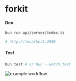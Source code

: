 # forkit

#### Dev
```sh
bun run api/server/index.ts

# http://localhost:3008
```
##### Test
```sh
bun test # or bun --watch test
```
![example workflow](https://github.com/chadmmills/forkit/actions/workflows/ci-test.yml/badge.svg)

